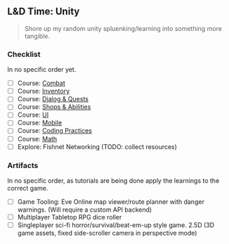 ## L&D Time: Unity
> Shore up my random unity spluenking/learning into something more tangible.

### Checklist
In no specific order yet.
- [ ] Course: [Combat](https://www.gamedev.tv/p/unity-rpg)
- [ ] Course: [Inventory](https://www.gamedev.tv/p/inventory)
- [ ] Course: [Dialog & Quests](https://www.gamedev.tv/p/rpg-dialogue-quests-intermediate-c-game-coding-course)
- [ ] Course: [Shops & Abilities](https://www.gamedev.tv/p/rpg-shops-skills-abilities-game-development)
- [ ] Course: [UI](https://www.gamedev.tv/p/unity-ui-toolkit)
- [ ] Course: [Mobile](https://www.gamedev.tv/p/unity-mobile)
- [ ] Course: [Coding Practices](https://www.gamedev.tv/p/programming-design-patterns-for-unity)
- [ ] Course: [Math](https://www.gamedev.tv/p/math-for-games)
- [ ] Explore: Fishnet Networking (TODO: collect resources)

### Artifacts
In no specific order, as tutorials are being done apply the learnings to the correct game.
- [ ] Game Tooling: Eve Online map viewer/route planner with danger warnings. (Will require a custom API backend)
- [ ] Multiplayer Tabletop RPG dice roller
- [ ] Singleplayer sci-fi horror/survival/beat-em-up style game. 2.5D (3D game assets, fixed side-scroller camera in perspective mode)
